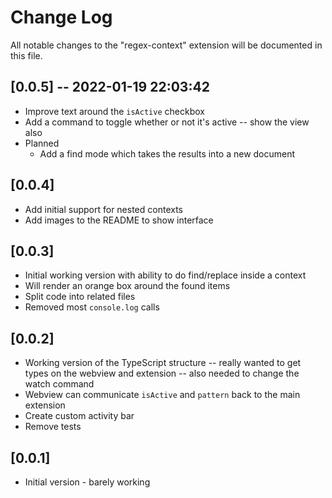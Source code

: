 # Change Log

All notable changes to the "regex-context" extension will be documented in this file.

## [0.0.5] -- 2022-01-19 22:03:42

- Improve text around the `isActive` checkbox
- Add a command to toggle whether or not it's active -- show the view also
- Planned
  - Add a find mode which takes the results into a new document

## [0.0.4]

- Add initial support for nested contexts
- Add images to the README to show interface

## [0.0.3]

- Initial working version with ability to do find/replace inside a context
- Will render an orange box around the found items
- Split code into related files
- Removed most `console.log` calls

## [0.0.2]

- Working version of the TypeScript structure -- really wanted to get types on the webview and extension -- also needed to change the watch command
- Webview can communicate `isActive` and `pattern` back to the main extension
- Create custom activity bar
- Remove tests

## [0.0.1]

- Initial version - barely working
